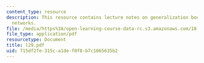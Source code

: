 ```yaml
---
content_type: resource
description: This resource contains lecture notes on generalization bounds for neural
  networks.
file: /media/https%3A/open-learning-course-data-rc.s3.amazonaws.com/18-465-topics-in-statistics-statistical-learning-theory-spring-2007/715df2fe315ca1def0f8b7c1065635b2_l29.pdf
file_type: application/pdf
resourcetype: Document
title: l29.pdf
uid: 715df2fe-315c-a1de-f0f8-b7c1065635b2
---
```

